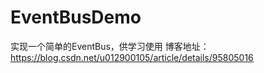 # EventBusDemo
实现一个简单的EventBus，供学习使用
博客地址：https://blog.csdn.net/u012900105/article/details/95805016

